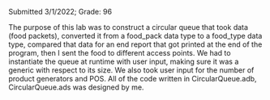 Submitted 3/1/2022; Grade: 96

The purpose of this lab was to construct a circular queue that took data (food packets), converted it from a food_pack data type to a food_type data type, compared that data for an end report that got printed at the end of the program, then I sent the food to different access points. We had to instantiate the queue at runtime with user input, making sure it was a generic with respect to its size. We also took user input for the number of product generators and POS. All of the code written in CircularQueue.adb, CircularQueue.ads was designed by me.
